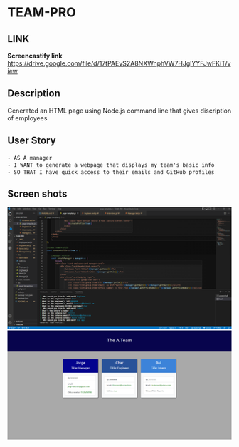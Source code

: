 # TEAM-PRO

## LINK

**Screencastify link** https://drive.google.com/file/d/17tPAEvS2A8NXWnphVW7HJglYYFJwFKiT/view

## Description
Generated an HTML page using Node.js command line that gives discription of employees

## User Story
```
- AS A manager
- I WANT to generate a webpage that displays my team's basic info
- SO THAT I have quick access to their emails and GitHub profiles
```

## Screen shots

![Alt](./img/TEAM-PRO-GEN%201.png)
![Alt](./img/TEAM-PRO-GEN%202.png)




